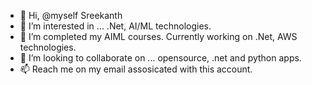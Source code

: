 - 👋 Hi, @myself Sreekanth
- 👀 I’m interested in ... .Net, AI/ML technologies.
- 🌱 I’m completed my AIML courses. Currently working on .Net, AWS technologies.
- 💞️ I’m looking to collaborate on ... opensource, .net and python apps.
- 📫 Reach me on my email assosicated with this account.

<!---
myselfsreekanth/myselfsreekanth is a ✨ special ✨ repository because its `README.md` (this file) appears on your GitHub profile.
You can click the Preview link to take a look at your changes.
--->
